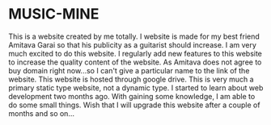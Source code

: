 # MUSIC-MINE
This is a website created by me totally. I website is made for my best friend Amitava Garai so that his publicity as a guitarist should increase. I am very much excited to do this website. I regularly add new features to this website to increase the quality content of the website. As Amitava does not agree to buy domain right now...so I can't give a particular name to the link of the website. This website is hosted through google drive. This is very much a primary static type website, not a dynamic type. I started to learn about web development two months ago. With gaining some knowledge, I am able to do some small things. Wish that I will upgrade this website after a couple of months and so on...
